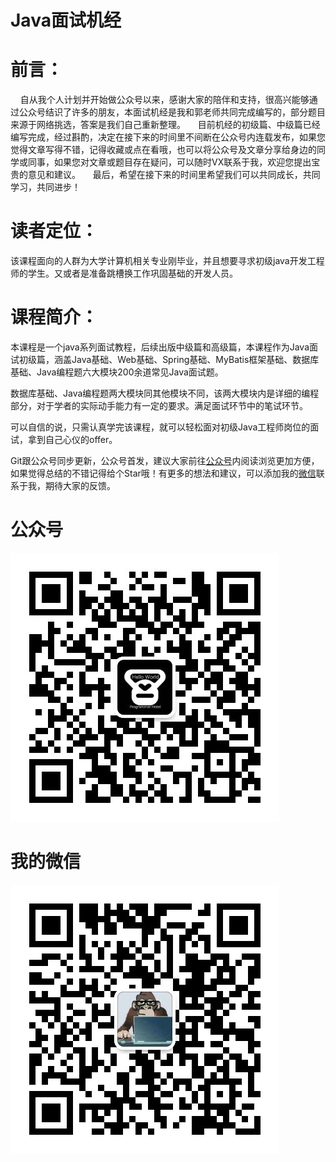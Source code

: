# Java面试机经


# 前言：
    自从我个人计划并开始做公众号以来，感谢大家的陪伴和支持，很高兴能够通过公众号结识了许多的朋友，本面试机经是我和郭老师共同完成编写的，部分题目来源于网络挑选，答案是我们自己重新整理。
    
    目前机经的初级篇、中级篇已经编写完成，经过斟酌，决定在接下来的时间里不间断在公众号内连载发布，如果您觉得文章写得不错，记得收藏或点在看哦，也可以将公众号及文章分享给身边的同学或同事，如果您对文章或题目存在疑问，可以随时VX联系于我，欢迎您提出宝贵的意见和建议。
    
    最后，希望在接下来的时间里希望我们可以共同成长，共同学习，共同进步！
    
# 读者定位：

该课程面向的人群为大学计算机相关专业刚毕业，并且想要寻求初级java开发工程师的学生。又或者是准备跳槽换工作巩固基础的开发人员。

# 课程简介：

本课程是一个java系列面试教程，后续出版中级篇和高级篇，本课程作为Java面试初级篇，涵盖Java基础、Web基础、Spring基础、MyBatis框架基础、数据库基础、Java编程题六大模块200余道常见Java面试题。

数据库基础、Java编程题两大模块同其他模块不同，该两大模块内是详细的编程部分，对于学者的实际动手能力有一定的要求。满足面试环节中的笔试环节。

可以自信的说，只需认真学完该课程，就可以轻松面对初级Java工程师岗位的面试，拿到自己心仪的offer。

Git跟公众号同步更新，公众号首发，建议大家前往[公众号](#25)内阅读浏览更加方便，如果觉得总结的不错记得给个Star哦！有更多的想法和建议，可以添加我的[微信](#30)联系于我，期待大家的反馈。

# 公众号

![微信公众号](https://github.com/1419459573/ImgStorage/blob/master/commonality/%E5%9B%BE%E7%89%871.png)


# 我的微信

![个人微信](https://github.com/1419459573/ImgStorage/blob/master/commonality/%E5%9B%BE%E7%89%872.png)
